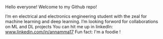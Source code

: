 # 
Hello everyone!
Welcome to my Github repo!

I’m en electrical and electronics engineering student with the zeal for machine learning and deep learning.
I’m looking forword for collaborations on ML and DL projects
You can hit me up in linkedIn: www.linkedin.com/in/annamma17
Fun fact: I'm a foodie !
